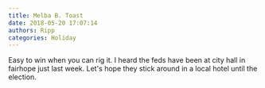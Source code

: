 ```yaml
---
title: Melba B. Toast
date: 2018-05-20 17:07:14
authors: Ripp
categories: Holiday
---
```


 Easy to win when you can rig it. I heard the feds have been at city hall in fairhope just last week. Let's hope they stick around in a local hotel until the election.